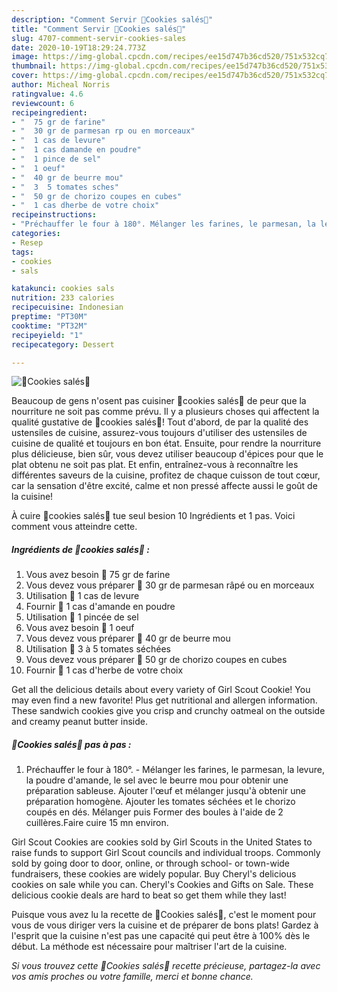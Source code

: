 ```yaml
---
description: "Comment Servir 🍅Cookies salés🍅"
title: "Comment Servir 🍅Cookies salés🍅"
slug: 4707-comment-servir-cookies-sales
date: 2020-10-19T18:29:24.773Z
image: https://img-global.cpcdn.com/recipes/ee15d747b36cd520/751x532cq70/🍅cookies-sales🍅-photo-principale-de-la-recette.jpg
thumbnail: https://img-global.cpcdn.com/recipes/ee15d747b36cd520/751x532cq70/🍅cookies-sales🍅-photo-principale-de-la-recette.jpg
cover: https://img-global.cpcdn.com/recipes/ee15d747b36cd520/751x532cq70/🍅cookies-sales🍅-photo-principale-de-la-recette.jpg
author: Micheal Norris
ratingvalue: 4.6
reviewcount: 6
recipeingredient:
- "  75 gr de farine"
- "  30 gr de parmesan rp ou en morceaux"
- "  1 cas de levure"
- "  1 cas damande en poudre"
- "  1 pince de sel"
- "  1 oeuf"
- "  40 gr de beurre mou"
- "  3  5 tomates sches"
- "  50 gr de chorizo coupes en cubes"
- "  1 cas dherbe de votre choix"
recipeinstructions:
- "Préchauffer le four à 180°. Mélanger les farines, le parmesan, la levure, la poudre d&#39;amande, le sel avec le beurre mou pour obtenir une préparation sableuse. Ajouter l&#39;œuf et mélanger jusqu&#39;à obtenir une préparation homogène. Ajouter les tomates séchées et le chorizo coupés en dés. Mélanger puis Former des boules à l&#39;aide de 2 cuillères.Faire cuire 15 mn environ."
categories:
- Resep
tags:
- cookies
- sals

katakunci: cookies sals 
nutrition: 233 calories
recipecuisine: Indonesian
preptime: "PT30M"
cooktime: "PT32M"
recipeyield: "1"
recipecategory: Dessert

---
```



![🍅Cookies salés🍅](https://img-global.cpcdn.com/recipes/ee15d747b36cd520/751x532cq70/🍅cookies-sales🍅-photo-principale-de-la-recette.jpg)

Beaucoup de gens n'osent pas cuisiner 🍅cookies salés🍅 de peur que la nourriture ne soit pas comme prévu. Il y a plusieurs choses qui affectent la qualité gustative de 🍅cookies salés🍅! Tout d'abord, de par la qualité des ustensiles de cuisine, assurez-vous toujours d'utiliser des ustensiles de cuisine de qualité et toujours en bon état. Ensuite, pour rendre la nourriture plus délicieuse, bien sûr, vous devez utiliser beaucoup d'épices pour que le plat obtenu ne soit pas plat. Et enfin, entraînez-vous à reconnaître les différentes saveurs de la cuisine, profitez de chaque cuisson de tout cœur, car la sensation d'être excité, calme et non pressé affecte aussi le goût de la cuisine!

<!--inarticleads1-->

À cuire 🍅cookies salés🍅 tue seul besion 10 Ingrédients et 1 pas. Voici comment vous atteindre cette.

##### Ingrédients de 🍅cookies salés🍅 :

1. Vous avez besoin  🍅 75 gr de farine
1. Vous devez vous préparer  🍅 30 gr de parmesan râpé ou en morceaux
1. Utilisation  🍅 1 cas de levure
1. Fournir  🍅 1 cas d&#39;amande en poudre
1. Utilisation  🍅 1 pincée de sel
1. Vous avez besoin  🍅 1 oeuf
1. Vous devez vous préparer  🍅 40 gr de beurre mou
1. Utilisation  🍅 3 à 5 tomates séchées
1. Vous devez vous préparer  🍅 50 gr de chorizo coupes en cubes
1. Fournir  🍅 1 cas d&#39;herbe de votre choix


Get all the delicious details about every variety of Girl Scout Cookie! You may even find a new favorite! Plus get nutritional and allergen information. These sandwich cookies give you crisp and crunchy oatmeal on the outside and creamy peanut butter inside. 

<!--inarticleads2-->

##### 🍅Cookies salés🍅 pas à pas :

1. Préchauffer le four à 180°. - Mélanger les farines, le parmesan, la levure, la poudre d&#39;amande, le sel avec le beurre mou pour obtenir une préparation sableuse. Ajouter l&#39;œuf et mélanger jusqu&#39;à obtenir une préparation homogène. Ajouter les tomates séchées et le chorizo coupés en dés. Mélanger puis Former des boules à l&#39;aide de 2 cuillères.Faire cuire 15 mn environ.


Girl Scout Cookies are cookies sold by Girl Scouts in the United States to raise funds to support Girl Scout councils and individual troops. Commonly sold by going door to door, online, or through school- or town-wide fundraisers, these cookies are widely popular. Buy Cheryl&#39;s delicious cookies on sale while you can. Cheryl&#39;s Cookies and Gifts on Sale. These delicious cookie deals are hard to beat so get them while they last! 

<!--inarticleads1-->

<p>
Puisque vous avez lu la recette de 🍅Cookies salés🍅, c'est le moment pour vous de vous diriger vers la cuisine et de préparer de bons plats! Gardez à l'esprit que la cuisine n'est pas une capacité qui peut être à 100% dès le début. La méthode est nécessaire pour maîtriser l'art de la cuisine.
</p>

<p>
<i>Si vous trouvez cette 🍅Cookies salés🍅 recette précieuse, partagez-la avec vos amis proches ou votre famille, merci et bonne chance.</i>
</p>
